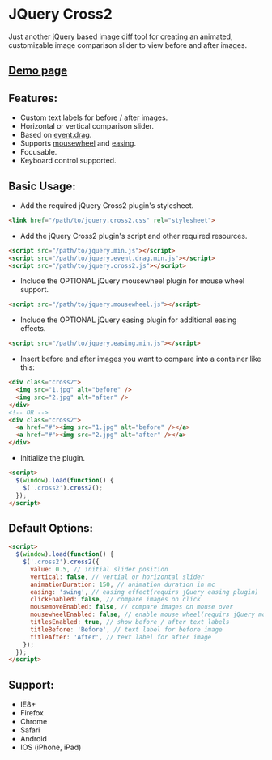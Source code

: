 JQuery Cross2
===================
Just another jQuery based image diff tool for creating an animated, customizable image comparison slider to view before and after images.

[Demo page](http://nxeed.github.io/jQuery-Cross2/)
-------------

Features:
-------------
* Custom text labels for before / after images.
* Horizontal or vertical comparison slider.
* Based on [event.drag](https://github.com/threedubmedia/jquery.threedubmedia/tree/master/event.drag).
* Supports [mousewheel](https://github.com/jquery/jquery-mousewheel) and [easing](https://github.com/gdsmith/jquery.easing).
* Focusable.
* Keyboard control supported.

Basic Usage:
-------------
* Add the required jQuery Cross2 plugin's stylesheet.
``` html
<link href="/path/to/jquery.cross2.css" rel="stylesheet">
```
* Add the jQuery Cross2 plugin's script and other required resources.
``` html
<script src="/path/to/jquery.min.js"></script>
<script src="/path/to/jquery.event.drag.min.js"></script>
<script src="/path/to/jquery.cross2.js"></script>
```
*  Include the OPTIONAL jQuery mousewheel plugin for mouse wheel support.
``` html
<script src="/path/to/jquery.mousewheel.js"></script>
```
*  Include the OPTIONAL jQuery easing plugin for additional easing effects.
``` html
<script src="/path/to/jquery.easing.min.js"></script>
```
* Insert before and after images you want to compare into a container like this:
``` html
<div class="cross2">
  <img src="1.jpg" alt="before" />
  <img src="2.jpg" alt="after" />
</div>
<!-- OR -->
<div class="cross2">
  <a href="#"><img src="1.jpg" alt="before" /></a>
  <a href="#"><img src="2.jpg" alt="after" /></a>
</div>
```
*  Initialize the plugin.
``` html
<script>
  $(window).load(function() {
    $('.cross2').cross2();
  });
</script>
```
Default Options:
-------------
``` html
<script>
  $(window).load(function() {
    $('.cross2').cross2({
      value: 0.5, // initial slider position
      vertical: false, // vertial or horizontal slider
      animationDuration: 150, // animation duration in mc
      easing: 'swing', // easing effect(requirs jQuery easing plugin)
      clickEnabled: false, // compare images on click
      mousemoveEnabled: false, // compare images on mouse over
      mousewheelEnabled: false, // enable mouse wheel(requirs jQuery mousewheel plugin)
      titlesEnabled: true, // show before / after text labels
      titleBefore: 'Before', // text label for before image
      titleAfter: 'After', // text label for after image
    });
  });
</script>
```
Support:
-------------
* IE8+
* Firefox
* Chrome
* Safari
* Android
* IOS (iPhone, iPad)
